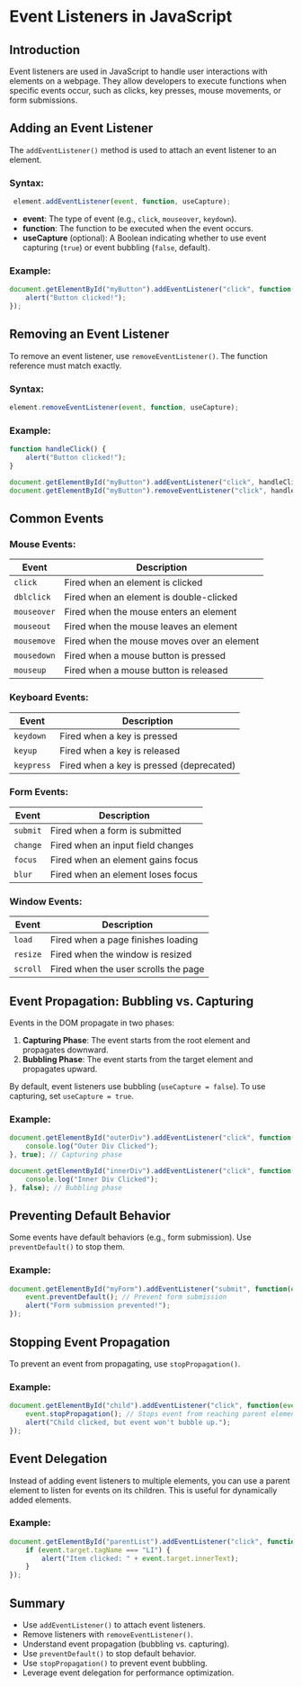 # Event Listeners in JavaScript

## Introduction
Event listeners are used in JavaScript to handle user interactions with elements on a webpage. They allow developers to execute functions when specific events occur, such as clicks, key presses, mouse movements, or form submissions.

## Adding an Event Listener
The `addEventListener()` method is used to attach an event listener to an element.

### Syntax:
```js
 element.addEventListener(event, function, useCapture);
```
- **event**: The type of event (e.g., `click`, `mouseover`, `keydown`).
- **function**: The function to be executed when the event occurs.
- **useCapture** (optional): A Boolean indicating whether to use event capturing (`true`) or event bubbling (`false`, default).

### Example:
```js
document.getElementById("myButton").addEventListener("click", function() {
    alert("Button clicked!");
});
```

## Removing an Event Listener
To remove an event listener, use `removeEventListener()`. The function reference must match exactly.

### Syntax:
```js
element.removeEventListener(event, function, useCapture);
```

### Example:
```js
function handleClick() {
    alert("Button clicked!");
}

document.getElementById("myButton").addEventListener("click", handleClick);
document.getElementById("myButton").removeEventListener("click", handleClick);
```

## Common Events
### Mouse Events:
| Event | Description |
|--------|------------|
| `click` | Fired when an element is clicked |
| `dblclick` | Fired when an element is double-clicked |
| `mouseover` | Fired when the mouse enters an element |
| `mouseout` | Fired when the mouse leaves an element |
| `mousemove` | Fired when the mouse moves over an element |
| `mousedown` | Fired when a mouse button is pressed |
| `mouseup` | Fired when a mouse button is released |

### Keyboard Events:
| Event | Description |
|--------|------------|
| `keydown` | Fired when a key is pressed |
| `keyup` | Fired when a key is released |
| `keypress` | Fired when a key is pressed (deprecated) |

### Form Events:
| Event | Description |
|--------|------------|
| `submit` | Fired when a form is submitted |
| `change` | Fired when an input field changes |
| `focus` | Fired when an element gains focus |
| `blur` | Fired when an element loses focus |

### Window Events:
| Event | Description |
|--------|------------|
| `load` | Fired when a page finishes loading |
| `resize` | Fired when the window is resized |
| `scroll` | Fired when the user scrolls the page |

## Event Propagation: Bubbling vs. Capturing
Events in the DOM propagate in two phases:
1. **Capturing Phase**: The event starts from the root element and propagates downward.
2. **Bubbling Phase**: The event starts from the target element and propagates upward.

By default, event listeners use bubbling (`useCapture = false`). To use capturing, set `useCapture = true`.

### Example:
```js
document.getElementById("outerDiv").addEventListener("click", function() {
    console.log("Outer Div Clicked");
}, true); // Capturing phase

document.getElementById("innerDiv").addEventListener("click", function() {
    console.log("Inner Div Clicked");
}, false); // Bubbling phase
```

## Preventing Default Behavior
Some events have default behaviors (e.g., form submission). Use `preventDefault()` to stop them.

### Example:
```js
document.getElementById("myForm").addEventListener("submit", function(event) {
    event.preventDefault(); // Prevent form submission
    alert("Form submission prevented!");
});
```

## Stopping Event Propagation
To prevent an event from propagating, use `stopPropagation()`.

### Example:
```js
document.getElementById("child").addEventListener("click", function(event) {
    event.stopPropagation(); // Stops event from reaching parent elements
    alert("Child clicked, but event won't bubble up.");
});
```

## Event Delegation
Instead of adding event listeners to multiple elements, you can use a parent element to listen for events on its children. This is useful for dynamically added elements.

### Example:
```js
document.getElementById("parentList").addEventListener("click", function(event) {
    if (event.target.tagName === "LI") {
        alert("Item clicked: " + event.target.innerText);
    }
});
```

## Summary
- Use `addEventListener()` to attach event listeners.
- Remove listeners with `removeEventListener()`.
- Understand event propagation (bubbling vs. capturing).
- Use `preventDefault()` to stop default behavior.
- Use `stopPropagation()` to prevent event bubbling.
- Leverage event delegation for performance optimization.


